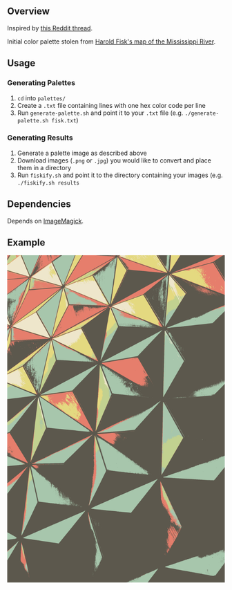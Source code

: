 ## Overview
Inspired by [this Reddit thread](https://www.reddit.com/r/proceduralgeneration/comments/bu5ffk/blobs_20_source_code_in_the_comments/?utm_source=share&utm_medium=ios_app).

Initial color palette stolen from [Harold Fisk's map of the Mississippi River](http://www.radicalcartography.net/index.html?fisk).

## Usage
### Generating Palettes
1. `cd` into `palettes/`
1. Create a `.txt` file containing lines with one hex color code per line
1. Run `generate-palette.sh` and point it to your `.txt` file (e.g. `./generate-palette.sh fisk.txt`)

### Generating Results
1. Generate a palette image as described above
1. Download images (`.png` or `.jpg`) you would like to convert and place them in a directory
1. Run `fiskify.sh` and point it to the directory containing your images (e.g. `./fiskify.sh results`

## Dependencies
Depends on [ImageMagick](https://imagemagick.org/index.php).

## Example
![Robert Horvick Epcot](results/robert-horvick-1463719-unsplash.png)
